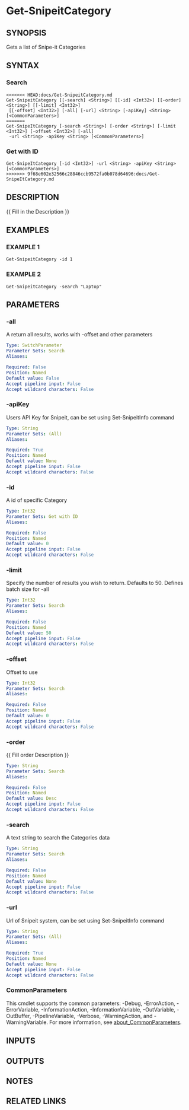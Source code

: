 ﻿---
external help file: SnipeitPS-help.xml
Module Name: SnipeitPS
online version:
schema: 2.0.0
---

# Get-SnipeitCategory

## SYNOPSIS
Gets a list of Snipe-it Categories

## SYNTAX

### Search
```
<<<<<<< HEAD:docs/Get-SnipeitCategory.md
Get-SnipeitCategory [[-search] <String>] [[-id] <Int32>] [[-order] <String>] [[-limit] <Int32>]
 [[-offset] <Int32>] [-all] [-url] <String> [-apiKey] <String> [<CommonParameters>]
=======
Get-SnipeItCategory [-search <String>] [-order <String>] [-limit <Int32>] [-offset <Int32>] [-all]
 -url <String> -apiKey <String> [<CommonParameters>]
```

### Get with ID
```
Get-SnipeItCategory [-id <Int32>] -url <String> -apiKey <String> [<CommonParameters>]
>>>>>>> 9f68e602e32566c28846ccb9572fa0b078d64696:docs/Get-SnipeItCategory.md
```

## DESCRIPTION
{{ Fill in the Description }}

## EXAMPLES

### EXAMPLE 1
```
Get-SnipeitCategory -id 1
```

### EXAMPLE 2
```
Get-SnipeitCategory -search "Laptop"
```

## PARAMETERS

### -all
A return all results, works with -offset and other parameters

```yaml
Type: SwitchParameter
Parameter Sets: Search
Aliases:

Required: False
Position: Named
Default value: False
Accept pipeline input: False
Accept wildcard characters: False
```

### -apiKey
Users API Key for Snipeit, can be set using Set-SnipeitInfo command

```yaml
Type: String
Parameter Sets: (All)
Aliases:

Required: True
Position: Named
Default value: None
Accept pipeline input: False
Accept wildcard characters: False
```

### -id
A id of specific Category

```yaml
Type: Int32
Parameter Sets: Get with ID
Aliases:

Required: False
Position: Named
Default value: 0
Accept pipeline input: False
Accept wildcard characters: False
```

### -limit
Specify the number of results you wish to return.
Defaults to 50.
Defines batch size for -all

```yaml
Type: Int32
Parameter Sets: Search
Aliases:

Required: False
Position: Named
Default value: 50
Accept pipeline input: False
Accept wildcard characters: False
```

### -offset
Offset to use

```yaml
Type: Int32
Parameter Sets: Search
Aliases:

Required: False
Position: Named
Default value: 0
Accept pipeline input: False
Accept wildcard characters: False
```

### -order
{{ Fill order Description }}

```yaml
Type: String
Parameter Sets: Search
Aliases:

Required: False
Position: Named
Default value: Desc
Accept pipeline input: False
Accept wildcard characters: False
```

### -search
A text string to search the Categories data

```yaml
Type: String
Parameter Sets: Search
Aliases:

Required: False
Position: Named
Default value: None
Accept pipeline input: False
Accept wildcard characters: False
```

### -url
Url of Snipeit system, can be set using Set-SnipeitInfo command

```yaml
Type: String
Parameter Sets: (All)
Aliases:

Required: True
Position: Named
Default value: None
Accept pipeline input: False
Accept wildcard characters: False
```

### CommonParameters
This cmdlet supports the common parameters: -Debug, -ErrorAction, -ErrorVariable, -InformationAction, -InformationVariable, -OutVariable, -OutBuffer, -PipelineVariable, -Verbose, -WarningAction, and -WarningVariable. For more information, see [about_CommonParameters](http://go.microsoft.com/fwlink/?LinkID=113216).

## INPUTS

## OUTPUTS

## NOTES

## RELATED LINKS
